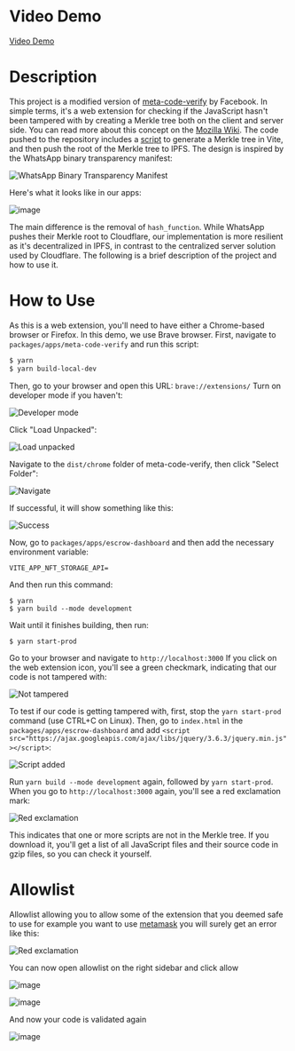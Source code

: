 # Video Demo

[Video Demo](https://www.youtube.com/watch?v=BZfnLPGep-4)

# Description

This project is a modified version of [meta-code-verify](https://github.com/facebookincubator/meta-code-verify) by Facebook. In simple terms, it's a web extension for checking if the JavaScript hasn't been tampered with by creating a Merkle tree both on the client and server side. You can read more about this concept on the [Mozilla Wiki](https://wiki.mozilla.org/Security/Binary_Transparency). The code pushed to the repository includes a [script](https://github.com/spiritbroski/human-protocol/blob/24b39697a51096c9f982b00b44a469b0c11470de/packages/apps/escrow-dashboard/scripts/generateMerkleTree.ts) to generate a Merkle tree in Vite, and then push the root of the Merkle tree to IPFS. The design is inspired by the WhatsApp binary transparency manifest:

![WhatsApp Binary Transparency Manifest](https://user-images.githubusercontent.com/62529025/228214669-6cc7446d-e2b1-455f-af94-ebd8f60aba80.png)

Here's what it looks like in our apps:

![image](https://user-images.githubusercontent.com/62529025/233022112-f4de94fd-ec48-4d4b-aa4e-e86a907bcec8.png)


The main difference is the removal of `hash_function`. While WhatsApp pushes their Merkle root to Cloudflare, our implementation is more resilient as it's decentralized in IPFS, in contrast to the centralized server solution used by Cloudflare. The following is a brief description of the project and how to use it.

# How to Use

As this is a web extension, you'll need to have either a Chrome-based browser or Firefox. In this demo, we use Brave browser. First, navigate to `packages/apps/meta-code-verify` and run this script:

```bash
$ yarn
$ yarn build-local-dev
```

Then, go to your browser and open this URL: `brave://extensions/` Turn on developer mode if you haven't:

![Developer mode](https://user-images.githubusercontent.com/62529025/228216854-1e85b3c3-3f13-441f-82c3-ed188dffeed6.png)

Click "Load Unpacked":

![Load unpacked](https://user-images.githubusercontent.com/62529025/228217073-da947a33-e591-48a4-b283-29b258c5128c.png)

Navigate to the `dist/chrome` folder of meta-code-verify, then click "Select Folder":

![Navigate](https://user-images.githubusercontent.com/62529025/228217002-c866ff59-2f32-4c7d-9596-af88e98e0e2b.png)

If successful, it will show something like this:

![Success](https://user-images.githubusercontent.com/62529025/228217415-034622c6-0cf6-46c2-9d58-237ca72d8bf5.png)

Now, go to `packages/apps/escrow-dashboard` and then add the necessary environment variable:

```
VITE_APP_NFT_STORAGE_API=
```

And then run this command:

```
$ yarn
$ yarn build --mode development
```

Wait until it finishes building, then run:

```
$ yarn start-prod
```

Go to your browser and navigate to `http://localhost:3000` If you click on the web extension icon, you'll see a green checkmark, indicating that our code is not tampered with:

![Not tampered](https://user-images.githubusercontent.com/62529025/228218083-ea324fe9-fb45-46be-80dc-3ed6a712d983.png)

To test if our code is getting tampered with, first, stop the `yarn start-prod` command (use CTRL+C on Linux). Then, go to `index.html` in the `packages/apps/escrow-dashboard` and add `<script src="https://ajax.googleapis.com/ajax/libs/jquery/3.6.3/jquery.min.js"></script>`:

![Script added](https://user-images.githubusercontent.com/62529025/228218787-69c76cbe-fef1-42eb-b917-5fc5c2959048.png)

Run `yarn build --mode development` again, followed by `yarn start-prod`. When you go to `http://localhost:3000` again, you'll see a red exclamation mark:

![Red exclamation](https://user-images.githubusercontent.com/62529025/228222259-d144fd17-0f7d-4a2b-93ff-caf57ae31ced.png)

This indicates that one or more scripts are not in the Merkle tree. If you download it, you'll get a list of all JavaScript files and their source code in gzip files, so you can check it yourself. 

# Allowlist

Allowlist allowing you to allow some of the extension that you deemed safe to use for example you want to use [metamask](https://chrome.google.com/webstore/detail/metamask/nkbihfbeogaeaoehlefnkodbefgpgknn?hl=en) you will surely get an error like this:

![Red exclamation](https://user-images.githubusercontent.com/62529025/228222259-d144fd17-0f7d-4a2b-93ff-caf57ae31ced.png)

You can now open allowlist on the right sidebar and click allow

![image](https://user-images.githubusercontent.com/62529025/233215157-4df40b3b-c9b1-49fb-a689-9e41784607e9.png)


![image](https://user-images.githubusercontent.com/62529025/233020636-032fd746-82f5-4974-b2e7-bab0c4f5c76b.png)

And now your code is validated again 

![image](https://user-images.githubusercontent.com/62529025/233020950-76945a40-82fa-4f06-8dfa-4f4eeb8093d8.png)





